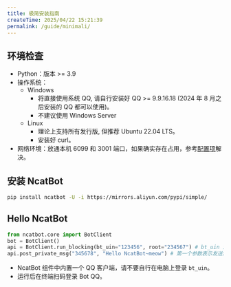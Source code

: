 ```yaml
---
title: 极简安装指南
createTime: 2025/04/22 15:21:39
permalink: /guide/minimali/
---
```


## 环境检查

- Python：版本 >= 3.9
- 操作系统：
  - Windows 
    - 将直接使用系统 QQ, 请自行安装好 QQ >= 9.9.16.18 (2024 年 8 月之后安装的 QQ 都可以使用)。
    - 不建议使用 Windows Server
  - Linux
    - 理论上支持所有发行版, 但推荐 Ubuntu 22.04 LTS。
    - 安装好 curl。
- 网络环境：放通本机 6099 和 3001 端口，如果确实存在占用，参考[配置项](../2.%20基本开发/4.%20配置项.md)解决。

## 安装 NcatBot

```bash
pip install ncatbot -U -i https://mirrors.aliyun.com/pypi/simple/
```

## Hello NcatBot

```python
from ncatbot.core import BotClient
bot = BotClient()
api = BotClient.run_blocking(bt_uin="123456", root="234567") # bt_uin 为 bot 的 QQ 号（一般填你的小号）, root 为 机器人管理员的 QQ 号（一般填你的大号）
api.post_private_msg("345678", "Hello NcatBot~meow") # 第一个参数表示发送消息的对象（QQ 号）
```

- NcatBot 组件中内置一个 QQ 客户端，请不要自行在电脑上登录 `bt_uin`。
- 运行后在终端扫码登录 Bot QQ。
